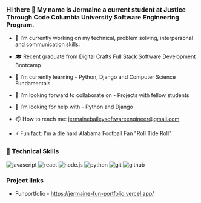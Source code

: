 ### Hi there 👋 My name is Jermaine a current student at Justice Through Code Columbia University Software Engineering Program.

- 🔭 I’m currently working on my technical, problem solving, interpersonal and communication skills:


- 🎓 Recent graduate from Digital Crafts Full Stack Software Development Bootcamp
- 🌱 I’m currently learning - Python, Django and Computer Science Fundamentals
- 🤔 I’m looking forward to collaborate on - Projects with fellow students
- 💬 I’m looking for help with - Python and Django
- 📫 How to reach me: jermainebaileysoftwareengineer@gmail.com
- ⚡ Fun fact: I'm a die hard Alabama Football Fan "Roll Tide Roll"

### 💼 Technical Skills
![javascript](https://img.shields.io/badge/Javascript-000000?style=for-the-badge&logo=Javascript&logoColor=#F7DF1E)
![react](https://img.shields.io/badge/React-000000?style=for-the-badge&logo=React&logoColor=#61DAFB) 
![node.js](https://img.shields.io/badge/node.js-000000?style=for-the-badge&logo=Node.js&logoColor=#339933) 
![python](https://img.shields.io/badge/Python-000000?style=for-the-badge&logo=Python&logoColor=#3776AB)
![git](https://img.shields.io/badge/Git-000000?style=for-the-badge&logo=Git&logoColor=#F05032)
![github](https://img.shields.io/badge/Github-000000?style=for-the-badge&logo=Github&logoColor=#181717)

### Project links
- Funportfolio - https://jermaine-fun-portfolio.vercel.app/